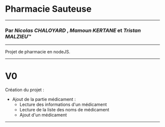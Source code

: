 # Pharmacie Sauteuse
---
### Par *Nicolas CHALOYARD* , *Mamoun KERTANE* et *Tristan MALZIEU*™
---

Projet de pharmacie en nodeJS.

----
# V0 

Création du projet :
- Ajout de la partie médicament :
  - Lecture des informations d'un médicament 
  - Lecture de la liste des noms de médicament
  - Ajout d'un médicament

---

